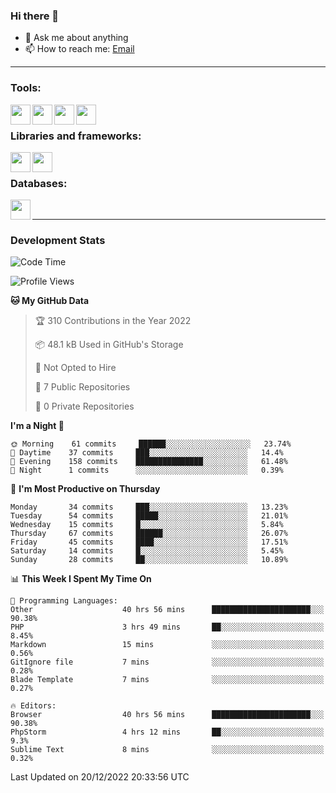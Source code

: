 ### Hi there 👋

<!-- - 🔭 I’m currently working on [huyviet] -->
- 💬 Ask me about anything
- 📫 How to reach me: [Email]
<!-- - ⚡ Fun fact: abc -->

---

### Tools:
<img align='left' height="32" width="32" src="https://cdn.jsdelivr.net/npm/simple-icons@4.8.0/icons/phpstorm.svg" />
<img align='left' height="32" width="32" src="https://cdn.jsdelivr.net/npm/simple-icons@4.8.0/icons/sublimetext.svg" />
<img align='left' height="32" width="32" src="https://cdn.jsdelivr.net/npm/simple-icons@4.8.0/icons/laragon.svg" />
<img align='left' height="32" width="32" src="https://cdn.jsdelivr.net/npm/simple-icons@4.8.0/icons/xampp.svg" />
<br>

### Libraries and frameworks:
<img align='left' height="32" width="32" src="https://cdn.jsdelivr.net/npm/simple-icons@4.8.0/icons/laravel.svg" />
<img align='left' height="32" width="32" src="https://cdn.jsdelivr.net/npm/simple-icons@4.8.0/icons/jquery.svg" />
<br>

### Databases:
<img align='left' height="32" width="32" src="https://cdn.jsdelivr.net/npm/simple-icons@4.8.0/icons/mysql.svg" />
<br>

---
### Development Stats
<!--START_SECTION:waka-->
![Code Time](http://img.shields.io/badge/Code%20Time-565%20hrs%2017%20mins-blue)

![Profile Views](http://img.shields.io/badge/Profile%20Views-74-blue)

**🐱 My GitHub Data** 

> 🏆 310 Contributions in the Year 2022
 > 
> 📦 48.1 kB Used in GitHub's Storage 
 > 
> 🚫 Not Opted to Hire
 > 
> 📜 7 Public Repositories 
 > 
> 🔑 0 Private Repositories  
 > 
**I'm a Night 🦉** 

```text
🌞 Morning    61 commits     ██████░░░░░░░░░░░░░░░░░░░   23.74% 
🌆 Daytime    37 commits     ███░░░░░░░░░░░░░░░░░░░░░░   14.4% 
🌃 Evening    158 commits    ███████████████░░░░░░░░░░   61.48% 
🌙 Night      1 commits      ░░░░░░░░░░░░░░░░░░░░░░░░░   0.39%

```
📅 **I'm Most Productive on Thursday** 

```text
Monday       34 commits     ███░░░░░░░░░░░░░░░░░░░░░░   13.23% 
Tuesday      54 commits     █████░░░░░░░░░░░░░░░░░░░░   21.01% 
Wednesday    15 commits     █░░░░░░░░░░░░░░░░░░░░░░░░   5.84% 
Thursday     67 commits     ██████░░░░░░░░░░░░░░░░░░░   26.07% 
Friday       45 commits     ████░░░░░░░░░░░░░░░░░░░░░   17.51% 
Saturday     14 commits     █░░░░░░░░░░░░░░░░░░░░░░░░   5.45% 
Sunday       28 commits     ██░░░░░░░░░░░░░░░░░░░░░░░   10.89%

```


📊 **This Week I Spent My Time On** 

```text
💬 Programming Languages: 
Other                    40 hrs 56 mins      ██████████████████████░░░   90.38% 
PHP                      3 hrs 49 mins       ██░░░░░░░░░░░░░░░░░░░░░░░   8.45% 
Markdown                 15 mins             ░░░░░░░░░░░░░░░░░░░░░░░░░   0.56% 
GitIgnore file           7 mins              ░░░░░░░░░░░░░░░░░░░░░░░░░   0.28% 
Blade Template           7 mins              ░░░░░░░░░░░░░░░░░░░░░░░░░   0.27%

🔥 Editors: 
Browser                  40 hrs 56 mins      ██████████████████████░░░   90.38% 
PhpStorm                 4 hrs 12 mins       ██░░░░░░░░░░░░░░░░░░░░░░░   9.3% 
Sublime Text             8 mins              ░░░░░░░░░░░░░░░░░░░░░░░░░   0.32%

```


 Last Updated on 20/12/2022 20:33:56 UTC
<!--END_SECTION:waka-->

[huyviet]: https://huyviet.vn/
[EMAIl]: https://mail.google.com/mail/u/0/?fs=1&tf=cm&source=mailto&to=huynguyenviet0110@gmail.com
